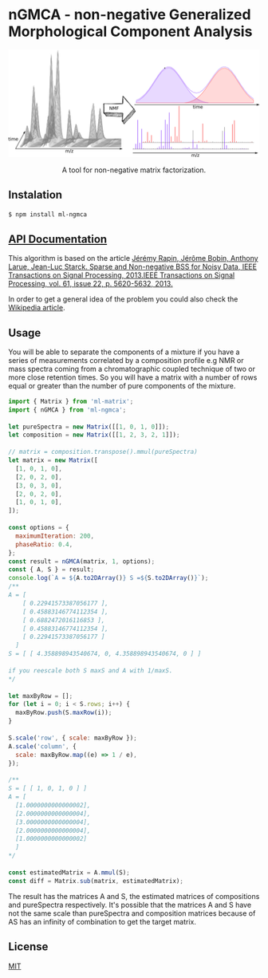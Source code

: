 # nGMCA - non-negative Generalized Morphological Component Analysis

<p align="center">
  <img alt="NMReDATA" src="image/nonNegativeMatrixFactorization.png">
</p>
<p align="center">
  A tool for non-negative matrix factorization.
</p>

## Instalation
`$ npm install ml-ngmca `

## [API Documentation](https://mljs.github.io/nGMCA/)

This algorithm is based on the article [Jérémy Rapin, Jérôme Bobin, Anthony Larue, Jean-Luc Starck. Sparse and Non-negative BSS for Noisy Data, IEEE Transactions on Signal Processing, 2013.IEEE Transactions on Signal Processing, vol. 61, issue 22, p. 5620-5632, 2013.](https://arxiv.org/pdf/1308.5546.pdf)

In order to get a general idea of the problem you could also check the [Wikipedia article](https://en.wikipedia.org/wiki/Non-negative_matrix_factorization).

## Usage

You will be able to separate the components of a mixture if you have a series of measurements correlated by a composition profile e.g NMR or mass spectra coming from a chromatographic coupled technique of two or more close retention times. So you will have a matrix with a number of rows equal or greater than the number of pure components of the mixture.

```js
import { Matrix } from 'ml-matrix';
import { nGMCA } from 'ml-ngmca';

let pureSpectra = new Matrix([[1, 0, 1, 0]]);
let composition = new Matrix([[1, 2, 3, 2, 1]]);

// matrix = composition.transpose().mmul(pureSpectra)
let matrix = new Matrix([
  [1, 0, 1, 0],
  [2, 0, 2, 0],
  [3, 0, 3, 0],
  [2, 0, 2, 0],
  [1, 0, 1, 0],
]);

const options = {
  maximumIteration: 200,
  phaseRatio: 0.4,
};
const result = nGMCA(matrix, 1, options);
const { A, S } = result;
console.log(`A = ${A.to2DArray()} S =${S.to2DArray()}`);
/**
A = [
    [ 0.22941573387056177 ],
    [ 0.45883146774112354 ],
    [ 0.6882472016116853 ],
    [ 0.45883146774112354 ],
    [ 0.22941573387056177 ]
  ]
S = [ [ 4.358898943540674, 0, 4.358898943540674, 0 ] ]

if you reescale both S maxS and A with 1/maxS.
*/

let maxByRow = [];
for (let i = 0; i < S.rows; i++) {
  maxByRow.push(S.maxRow(i));
}

S.scale('row', { scale: maxByRow });
A.scale('column', {
  scale: maxByRow.map((e) => 1 / e),
});

/**
S = [ [ 1, 0, 1, 0 ] ]
A = [
  [1.0000000000000002],
  [2.0000000000000004],
  [3.0000000000000004],
  [2.0000000000000004],
  [1.0000000000000002]
  ]
*/

const estimatedMatrix = A.mmul(S);
const diff = Matrix.sub(matrix, estimatedMatrix);
```

The result has the matrices A and S, the estimated matrices of compositions and pureSpectra respectively. It's possible that the matrices A and S have not the same scale than pureSpectra and composition matrices because of AS has an infinity of combination to get the target matrix.

## License

[MIT](./LICENSE)
